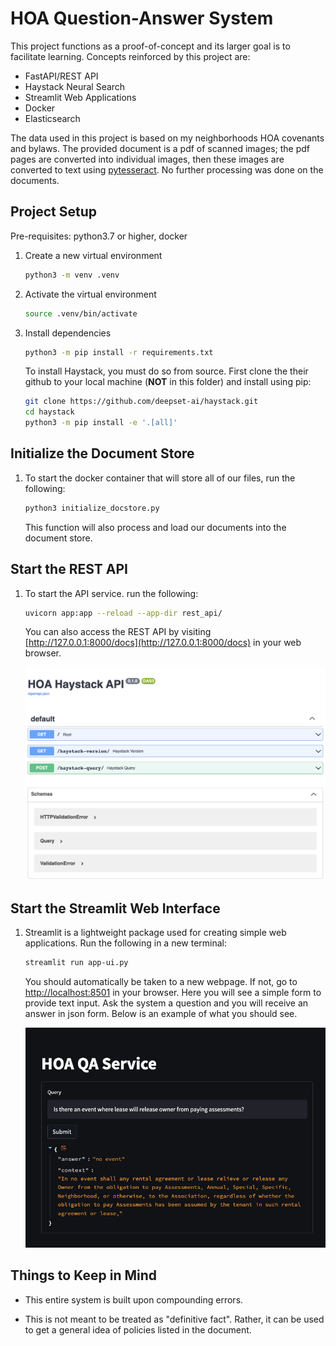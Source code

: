 # HOA Question-Answer System

This project functions as a proof-of-concept and its larger goal is to facilitate learning. Concepts reinforced by this project are:

- FastAPI/REST API
- Haystack Neural Search
- Streamlit Web Applications
- Docker
- Elasticsearch

The data used in this project is based on my neighborhoods HOA covenants and bylaws. The provided document is a pdf of scanned images; the pdf pages are converted into individual images, then these images are converted to text using [pytesseract](https://pypi.org/project/pytesseract/). No further processing was done on the documents.

## Project Setup

Pre-requisites: python3.7 or higher, docker

1. Create a new virtual environment

    ```bash
    python3 -m venv .venv
    ```

2. Activate the virtual environment

    ```bash
    source .venv/bin/activate
    ```

3. Install dependencies

    ```bash
    python3 -m pip install -r requirements.txt
    ```

    To install Haystack, you must do so from source. First clone the their github to your local machine (**NOT** in this folder) and install using pip:

     ```bash
     git clone https://github.com/deepset-ai/haystack.git
     cd haystack
     python3 -m pip install -e '.[all]'
     ```

## Initialize the Document Store

1. To start the docker container that will store all of our files, run the following:

    ```bash
    python3 initialize_docstore.py
    ```

    This function will also process and load our documents into the document store.

## Start the REST API

1. To start the API service. run the following:

    ```bash
    uvicorn app:app --reload --app-dir rest_api/
    ```

    You can also access the REST API by visiting [http://127.0.0.1:8000/docs](http://127.0.0.1:8000/docs) in your web browser.

    ![REST API web ui](/images/api.png)

## Start the Streamlit Web Interface

1. Streamlit is a lightweight package used for creating simple web applications. Run the following in a new terminal:

    ```bash
    streamlit run app-ui.py
    ```

    You should automatically be taken to a new webpage. If not, go to [http://localhost:8501](http://localhost:8501) in your browser. Here you will see a simple form to provide text input. Ask the system a question and you will receive an answer in json form. Below is an example of what you should see.

    ![Example of query and response](/images/streamlit-output-example.png)

## Things to Keep in Mind

- This entire system is built upon compounding errors.
  
- This is not meant to be treated as "definitive fact". Rather, it can be used to get a general idea of policies listed in the document.
